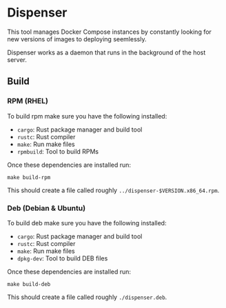 # Dispenser

This tool manages Docker Compose instances by constantly looking for new
versions of images to deploying seemlessly.

Dispenser works as a daemon that runs in the background of the host server.

## Build

### RPM (RHEL)

To build rpm make sure you have the following installed:

- `cargo`: Rust package manager and build tool
- `rustc`: Rust compiler
- `make`: Run make files
- `rpmbuild`: Tool to build RPMs

Once these dependencies are installed run:

```
make build-rpm
```


This should create a file called roughly `../dispenser-$VERSION.x86_64.rpm`.

### Deb (Debian & Ubuntu)

To build deb make sure you have the following installed:

- `cargo`: Rust package manager and build tool
- `rustc`: Rust compiler
- `make`: Run make files
- `dpkg-dev`: Tool to build DEB files

Once these dependencies are installed run:

```
make build-deb
```

This should create a file called roughly `./dispenser.deb`.


